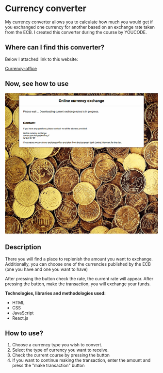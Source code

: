 # Currency converter

My currency converter allows you to calculate how much you would get if you exchanged one currency for another based on an exchange rate taken from the ECB. I created this converter during the course by YOUCODE.

## Where can I find this converter?

Below I attached link to this website:

[Currency-office](https://anetaszynal.github.io/currency-office-react/)

## Now, see how to use

![Currency-office Demo](instruction.gif)

## Description

There you will find a place to replenish the amount you want to exchange. Additionally, you can choose one of the currencies published by the ECB (one you have and one you want to have)

After pressing the button check the rate, the current rate will appear. After pressing the button, make the transaction, you will exchange your funds.

**Technologies, libraries and methodologies used:**

- HTML
- CSS
- JavaScript
- React.js

## How to use?

1. Choose a currency type you wish to convert.
2. Select the type of currency you want to receive.
3. Check the current course by pressing the button
4. If you want to continue making the transaction, enter the amount and press the "make transaction" button
